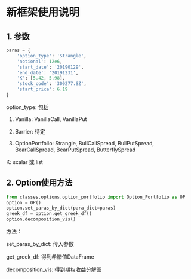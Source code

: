 # 新框架使用说明

## 1. 参数

```python
paras = {
    'option_type': 'Strangle',
    'notional': 12e6,
    'start_date': '20190129',
    'end_date': '20191231',
    'K': [5.42, 5.98],
    'stock_code': '300277.SZ',
    'start_price': 6.19
}
```

option_type: 包括

1. Vanilla: VanillaCall, VanillaPut
2. Barrier: 待定

3. OptionPortfolio: Strangle, BullCallSpread, BullPutSpread, BearCallSpread, BearPutSpread, ButterflySpread

K: scalar 或 list

## 2. Option使用方法

```python
from classes.options.option_portfolio import Option_Portfolio as OP
option = OP()
option.set_paras_by_dict(para_dict=paras)
greek_df = option.get_greek_df()
option.decomposition_vis()
```

方法：

set_paras_by_dict: 传入参数

get_greek_df: 得到希腊值DataFrame

decomposition_vis: 得到期权收益分解图



### 						

